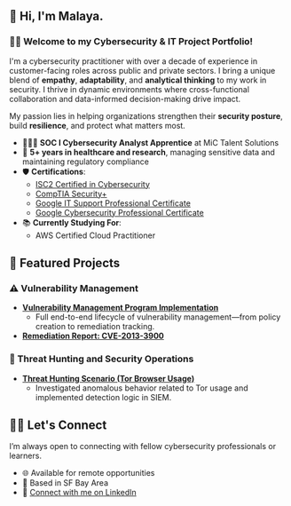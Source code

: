 ## 🌺 Hi, I'm Malaya. 

### 👋🏾 Welcome to my Cybersecurity & IT Project Portfolio!

I'm a cybersecurity practitioner with over a decade of experience in customer-facing roles across public and private sectors. I bring a unique blend of **empathy**, **adaptability**, and **analytical thinking** to my work in security. I thrive in dynamic environments where cross-functional collaboration and data-informed decision-making drive impact.

My passion lies in helping organizations strengthen their **security posture**, build **resilience**, and protect what matters most.

- 👩🏾‍💻 **SOC I Cybersecurity Analyst Apprentice** at MiC Talent Solutions  
- 🏥 **5+ years in healthcare and research**, managing sensitive data and maintaining regulatory compliance  
- 🛡️ **Certifications**:  
  - [ISC2 Certified in Cybersecurity](https://drive.google.com/file/d/1e5b-87hSjKbujpHuLJQ8yyWORJVac9Qk/view?usp=sharing)
  - [CompTIA Security+](https://drive.google.com/file/d/1PZ3bCFNR6ekGCDT9IBXWl2Ju_ZKOZ-nf/view?usp=sharing)  
  - [Google IT Support Professional Certificate](https://drive.google.com/file/d/148t_BbIvF_kDBkyfoFhRpP-5IuYnqu_S/view?usp=sharing)
  - [Google Cybersecurity Professional Certificate](https://drive.google.com/file/d/1Rzqub5khBzRl2M70WKEAgiPpiK2w_sg_/view?usp=sharing)  
- 📚 **Currently Studying For**:  
  - AWS Certified Cloud Practitioner

## 🎯 Featured Projects
 
### ⚠️ Vulnerability Management

- **[Vulnerability Management Program Implementation](https://github.com/malaya-m/vulnerability-management-program/)**
   - Full end-to-end lifecycle of vulnerability management—from policy creation to remediation tracking.
- **[Remediation Report: CVE-2013-3900](https://github.com/malaya-m/cve-2013-3900-remediation-report)**

### 🚨 Threat Hunting and Security Operations

- **[Threat Hunting Scenario (Tor Browser Usage)](https://github.com/malaya-m/threat-hunting-scenario-tor)**
   - Investigated anomalous behavior related to Tor usage and implemented detection logic in SIEM.

## 🤝🏾 Let's Connect
I’m always open to connecting with fellow cybersecurity professionals or learners.
- 🌐 Available for remote opportunities
- 📍 Based in SF Bay Area
- 🔗 [Connect with me on LinkedIn](https://www.linkedin.com/in/malayamanacop)
